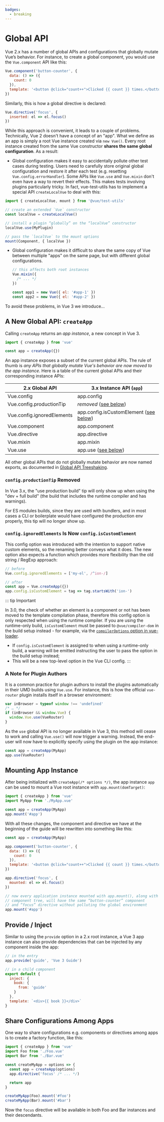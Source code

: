 ```yaml
---
badges:
  - breaking
---
```


# Global API <MigrationBadges :badges="$frontmatter.badges" />

Vue 2.x has a number of global APIs and configurations that globally mutate Vue’s behavior. For instance, to create a global component, you would use the `Vue.component` API like this:

```js
Vue.component('button-counter', {
  data: () => ({
    count: 0
  }),
  template: '<button @click="count++">Clicked {{ count }} times.</button>'
})
```

Similarly, this is how a global directive is declared:

```js
Vue.directive('focus', {
  inserted: el => el.focus()
})
```

While this approach is convenient, it leads to a couple of problems. Technically, Vue 2 doesn't have a concept of an "app". What we define as an app is simply a root Vue instance created via `new Vue()`. Every root instance created from the same Vue constructor **shares the same global configuration**. As a result:

- Global configuration makes it easy to accidentally pollute other test cases during testing. Users need to carefully store original global configuration and restore it after each test (e.g. resetting `Vue.config.errorHandler`). Some APIs like `Vue.use` and `Vue.mixin` don't even have a way to revert their effects. This makes tests involving plugins particularly tricky. In fact, vue-test-utils has to implement a special API `createLocalVue` to deal with this:

```js
import { createLocalVue, mount } from '@vue/test-utils'

// create an extended `Vue` constructor
const localVue = createLocalVue()

// install a plugin “globally” on the “localVue” constructor
localVue.use(MyPlugin)

// pass the `localVue` to the mount options
mount(Component, { localVue })
```

- Global configuration makes it difficult to share the same copy of Vue between multiple "apps" on the same page, but with different global configurations.

  ```js
  // this affects both root instances
  Vue.mixin({
    /* ... */
  })

  const app1 = new Vue({ el: '#app-1' })
  const app2 = new Vue({ el: '#app-2' })
  ```

To avoid these problems, in Vue 3 we introduce…

## A New Global API: `createApp`

Calling `createApp` returns an _app instance_, a new concept in Vue 3.

```js
import { createApp } from 'vue'

const app = createApp({})
```

An app instance exposes a subset of the current global APIs. The rule of thumb is _any APIs that globally mutate Vue's behavior are now moved to the app instance_. Here is a table of the current global APIs and their corresponding instance APIs:

| 2.x Global API             | 3.x Instance API (`app`)                                                                        |
| -------------------------- | ----------------------------------------------------------------------------------------------- |
| Vue.config                 | app.config                                                                                      |
| Vue.config.productionTip   | _removed_ ([see below](#config-productiontip-removed))                                          |
| Vue.config.ignoredElements | app.config.isCustomElement ([see below](#config-ignoredelements-is-now-config-iscustomelement)) |
| Vue.component              | app.component                                                                                   |
| Vue.directive              | app.directive                                                                                   |
| Vue.mixin                  | app.mixin                                                                                       |
| Vue.use                    | app.use ([see below](#a-note-for-plugin-authors))                                               |

All other global APIs that do not globally mutate behavior are now named exports, as documented in [Global API Treeshaking](./global-api-treeshaking.html).

### `config.productionTip` Removed

In Vue 3.x, the "use production build" tip will only show up when using the "dev + full build" (the build that includes the runtime compiler and has warnings).

For ES modules builds, since they are used with bundlers, and in most cases a CLI or boilerplate would have configured the production env properly, this tip will no longer show up.

### `config.ignoredElements` Is Now `config.isCustomElement`

This config option was introduced with the intention to support native custom elements, so the renaming better conveys what it does. The new option also expects a function which provides more flexibility than the old string / RegExp approach:

```js
// before
Vue.config.ignoredElements = ['my-el', /^ion-/]

// after
const app = Vue.createApp({})
app.config.isCustomElement = tag => tag.startsWith('ion-')
```

::: tip Important

In 3.0, the check of whether an element is a component or not has been moved to the template compilation phase, therefore this config option is only respected when using the runtime compiler. If you are using the runtime-only build, `isCustomElement` must be passed to `@vue/compiler-dom` in the build setup instead - for example, via the [`compilerOptions` option in vue-loader](https://vue-loader.vuejs.org/options.html#compileroptions).

- If `config.isCustomElement` is assigned to when using a runtime-only build, a warning will be emitted instructing the user to pass the option in the build setup instead;
- This will be a new top-level option in the Vue CLI config.
  :::

### A Note for Plugin Authors

It is a common practice for plugin authors to install the plugins automatically in their UMD builds using `Vue.use`. For instance, this is how the official `vue-router` plugin installs itself in a browser environment:

```js
var inBrowser = typeof window !== 'undefined'
/* … */
if (inBrowser && window.Vue) {
  window.Vue.use(VueRouter)
}
```

As the `use` global API is no longer available in Vue 3, this method will cease to work and calling `Vue.use()` will now trigger a warning. Instead, the end-user will now have to explicitly specify using the plugin on the app instance:

```js
const app = createApp(MyApp)
app.use(VueRouter)
```

## Mounting App Instance

After being initialized with `createApp(/* options */)`, the app instance `app` can be used to mount a Vue root instance with `app.mount(domTarget)`:

```js
import { createApp } from 'vue'
import MyApp from './MyApp.vue'

const app = createApp(MyApp)
app.mount('#app')
```

With all these changes, the component and directive we have at the beginning of the guide will be rewritten into something like this:

```js
const app = createApp(MyApp)

app.component('button-counter', {
  data: () => ({
    count: 0
  }),
  template: '<button @click="count++">Clicked {{ count }} times.</button>'
})

app.directive('focus', {
  mounted: el => el.focus()
})

// now every application instance mounted with app.mount(), along with its
// component tree, will have the same “button-counter” component
// and “focus” directive without polluting the global environment
app.mount('#app')
```

## Provide / Inject

Similar to using the `provide` option in a 2.x root instance, a Vue 3 app instance can also provide dependencies that can be injected by any component inside the app:

```js
// in the entry
app.provide('guide', 'Vue 3 Guide')

// in a child component
export default {
  inject: {
    book: {
      from: 'guide'
    }
  },
  template: `<div>{{ book }}</div>`
}
```

## Share Configurations Among Apps

One way to share configurations e.g. components or directives among apps is to create a factory function, like this:

```js
import { createApp } from 'vue'
import Foo from './Foo.vue'
import Bar from './Bar.vue'

const createMyApp = options => {
  const app = createApp(options)
  app.directive('focus' /* ... */)

  return app
}

createMyApp(Foo).mount('#foo')
createMyApp(Bar).mount('#bar')
```

Now the `focus` directive will be available in both Foo and Bar instances and their descendants.
